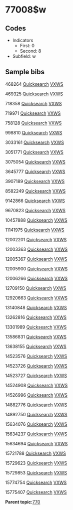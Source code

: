 # 77008$w

## Codes

-   Indicators
    -   First: 0
    -   Second: 8
-   Subfield: w

## Sample bibs

468264 [Quicksearch](https://search.library.yale.edu/catalog/468264) [VXWS](http://prodorbis.library.yale.edu:7014/vxws/GetHoldingsService?bibId=468264)

469325 [Quicksearch](https://search.library.yale.edu/catalog/469325) [VXWS](http://prodorbis.library.yale.edu:7014/vxws/GetHoldingsService?bibId=469325)

718358 [Quicksearch](https://search.library.yale.edu/catalog/718358) [VXWS](http://prodorbis.library.yale.edu:7014/vxws/GetHoldingsService?bibId=718358)

719971 [Quicksearch](https://search.library.yale.edu/catalog/719971) [VXWS](http://prodorbis.library.yale.edu:7014/vxws/GetHoldingsService?bibId=719971)

758128 [Quicksearch](https://search.library.yale.edu/catalog/758128) [VXWS](http://prodorbis.library.yale.edu:7014/vxws/GetHoldingsService?bibId=758128)

998810 [Quicksearch](https://search.library.yale.edu/catalog/998810) [VXWS](http://prodorbis.library.yale.edu:7014/vxws/GetHoldingsService?bibId=998810)

3033161 [Quicksearch](https://search.library.yale.edu/catalog/3033161) [VXWS](http://prodorbis.library.yale.edu:7014/vxws/GetHoldingsService?bibId=3033161)

3051771 [Quicksearch](https://search.library.yale.edu/catalog/3051771) [VXWS](http://prodorbis.library.yale.edu:7014/vxws/GetHoldingsService?bibId=3051771)

3075054 [Quicksearch](https://search.library.yale.edu/catalog/3075054) [VXWS](http://prodorbis.library.yale.edu:7014/vxws/GetHoldingsService?bibId=3075054)

3645777 [Quicksearch](https://search.library.yale.edu/catalog/3645777) [VXWS](http://prodorbis.library.yale.edu:7014/vxws/GetHoldingsService?bibId=3645777)

3907189 [Quicksearch](https://search.library.yale.edu/catalog/3907189) [VXWS](http://prodorbis.library.yale.edu:7014/vxws/GetHoldingsService?bibId=3907189)

8582249 [Quicksearch](https://search.library.yale.edu/catalog/8582249) [VXWS](http://prodorbis.library.yale.edu:7014/vxws/GetHoldingsService?bibId=8582249)

9142866 [Quicksearch](https://search.library.yale.edu/catalog/9142866) [VXWS](http://prodorbis.library.yale.edu:7014/vxws/GetHoldingsService?bibId=9142866)

9670823 [Quicksearch](https://search.library.yale.edu/catalog/9670823) [VXWS](http://prodorbis.library.yale.edu:7014/vxws/GetHoldingsService?bibId=9670823)

10457888 [Quicksearch](https://search.library.yale.edu/catalog/10457888) [VXWS](http://prodorbis.library.yale.edu:7014/vxws/GetHoldingsService?bibId=10457888)

11141975 [Quicksearch](https://search.library.yale.edu/catalog/11141975) [VXWS](http://prodorbis.library.yale.edu:7014/vxws/GetHoldingsService?bibId=11141975)

12002201 [Quicksearch](https://search.library.yale.edu/catalog/12002201) [VXWS](http://prodorbis.library.yale.edu:7014/vxws/GetHoldingsService?bibId=12002201)

12003363 [Quicksearch](https://search.library.yale.edu/catalog/12003363) [VXWS](http://prodorbis.library.yale.edu:7014/vxws/GetHoldingsService?bibId=12003363)

12005367 [Quicksearch](https://search.library.yale.edu/catalog/12005367) [VXWS](http://prodorbis.library.yale.edu:7014/vxws/GetHoldingsService?bibId=12005367)

12005900 [Quicksearch](https://search.library.yale.edu/catalog/12005900) [VXWS](http://prodorbis.library.yale.edu:7014/vxws/GetHoldingsService?bibId=12005900)

12006266 [Quicksearch](https://search.library.yale.edu/catalog/12006266) [VXWS](http://prodorbis.library.yale.edu:7014/vxws/GetHoldingsService?bibId=12006266)

12709150 [Quicksearch](https://search.library.yale.edu/catalog/12709150) [VXWS](http://prodorbis.library.yale.edu:7014/vxws/GetHoldingsService?bibId=12709150)

12920663 [Quicksearch](https://search.library.yale.edu/catalog/12920663) [VXWS](http://prodorbis.library.yale.edu:7014/vxws/GetHoldingsService?bibId=12920663)

13140848 [Quicksearch](https://search.library.yale.edu/catalog/13140848) [VXWS](http://prodorbis.library.yale.edu:7014/vxws/GetHoldingsService?bibId=13140848)

13262816 [Quicksearch](https://search.library.yale.edu/catalog/13262816) [VXWS](http://prodorbis.library.yale.edu:7014/vxws/GetHoldingsService?bibId=13262816)

13301989 [Quicksearch](https://search.library.yale.edu/catalog/13301989) [VXWS](http://prodorbis.library.yale.edu:7014/vxws/GetHoldingsService?bibId=13301989)

13586831 [Quicksearch](https://search.library.yale.edu/catalog/13586831) [VXWS](http://prodorbis.library.yale.edu:7014/vxws/GetHoldingsService?bibId=13586831)

13638155 [Quicksearch](https://search.library.yale.edu/catalog/13638155) [VXWS](http://prodorbis.library.yale.edu:7014/vxws/GetHoldingsService?bibId=13638155)

14523576 [Quicksearch](https://search.library.yale.edu/catalog/14523576) [VXWS](http://prodorbis.library.yale.edu:7014/vxws/GetHoldingsService?bibId=14523576)

14523726 [Quicksearch](https://search.library.yale.edu/catalog/14523726) [VXWS](http://prodorbis.library.yale.edu:7014/vxws/GetHoldingsService?bibId=14523726)

14523727 [Quicksearch](https://search.library.yale.edu/catalog/14523727) [VXWS](http://prodorbis.library.yale.edu:7014/vxws/GetHoldingsService?bibId=14523727)

14524908 [Quicksearch](https://search.library.yale.edu/catalog/14524908) [VXWS](http://prodorbis.library.yale.edu:7014/vxws/GetHoldingsService?bibId=14524908)

14526996 [Quicksearch](https://search.library.yale.edu/catalog/14526996) [VXWS](http://prodorbis.library.yale.edu:7014/vxws/GetHoldingsService?bibId=14526996)

14882776 [Quicksearch](https://search.library.yale.edu/catalog/14882776) [VXWS](http://prodorbis.library.yale.edu:7014/vxws/GetHoldingsService?bibId=14882776)

14892750 [Quicksearch](https://search.library.yale.edu/catalog/14892750) [VXWS](http://prodorbis.library.yale.edu:7014/vxws/GetHoldingsService?bibId=14892750)

15634076 [Quicksearch](https://search.library.yale.edu/catalog/15634076) [VXWS](http://prodorbis.library.yale.edu:7014/vxws/GetHoldingsService?bibId=15634076)

15634237 [Quicksearch](https://search.library.yale.edu/catalog/15634237) [VXWS](http://prodorbis.library.yale.edu:7014/vxws/GetHoldingsService?bibId=15634237)

15634694 [Quicksearch](https://search.library.yale.edu/catalog/15634694) [VXWS](http://prodorbis.library.yale.edu:7014/vxws/GetHoldingsService?bibId=15634694)

15721788 [Quicksearch](https://search.library.yale.edu/catalog/15721788) [VXWS](http://prodorbis.library.yale.edu:7014/vxws/GetHoldingsService?bibId=15721788)

15729623 [Quicksearch](https://search.library.yale.edu/catalog/15729623) [VXWS](http://prodorbis.library.yale.edu:7014/vxws/GetHoldingsService?bibId=15729623)

15729853 [Quicksearch](https://search.library.yale.edu/catalog/15729853) [VXWS](http://prodorbis.library.yale.edu:7014/vxws/GetHoldingsService?bibId=15729853)

15774754 [Quicksearch](https://search.library.yale.edu/catalog/15774754) [VXWS](http://prodorbis.library.yale.edu:7014/vxws/GetHoldingsService?bibId=15774754)

15775407 [Quicksearch](https://search.library.yale.edu/catalog/15775407) [VXWS](http://prodorbis.library.yale.edu:7014/vxws/GetHoldingsService?bibId=15775407)

**Parent topic:**[770](../../tags/770/770.md)

